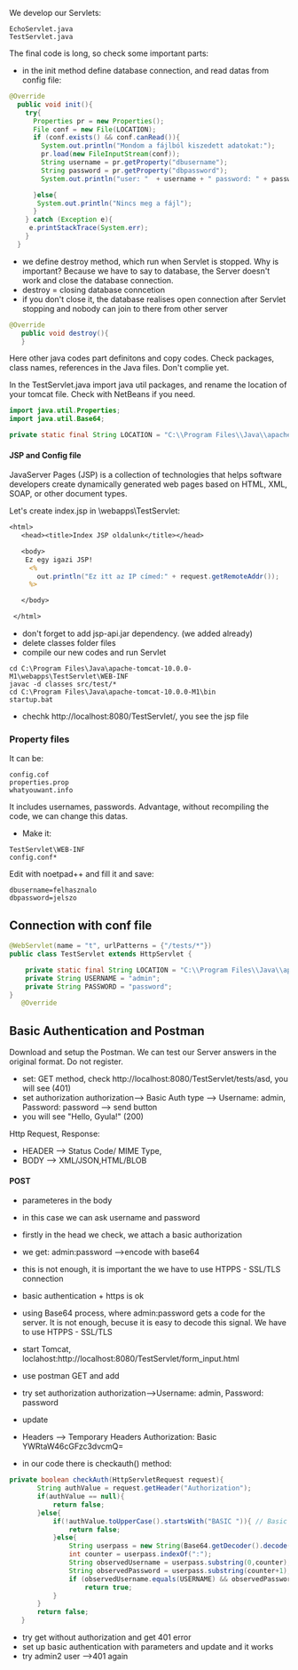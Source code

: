 
We develop our Servlets:

```
EchoServlet.java
TestServlet.java
```

The final code is long, so check some important parts:

- in the init method define database connection, and read datas from config file:

```Java
@Override
  public void init(){
    try{
      Properties pr = new Properties();
      File conf = new File(LOCATION);
      if (conf.exists() && conf.canRead()){
        System.out.println("Mondom a fájlból kiszedett adatokat:");
        pr.load(new FileInputStream(conf));
        String username = pr.getProperty("dbusername");
        String password = pr.getProperty("dbpassword");
        System.out.println("user: "  + username + " password: " + password);

      }else{
       System.out.println("Nincs meg a fájl");
      }
    } catch (Exception e){
     e.printStackTrace(System.err);
    }
  }
```
- we define destroy method, which run when Servlet is stopped. Why is important? Because we have to say to database, the Server doesn't work and close the database connection.
- destroy = closing database conncetion
- if you don't close it, the database realises open connection after Servlet stopping and nobody can join to there from other server  
```Java
@Override
   public void destroy(){
   }
```

Here other java codes part definitons and copy codes. Check packages, class names, references in the Java files. Don't complie yet.  



In the TestServlet.java import java util packages, and rename the location of your tomcat file. Check with NetBeans if you need.
```Java
import java.util.Properties;
import java.util.Base64;

private static final String LOCATION = "C:\\Program Files\\Java\\apache-tomcat-10.0.0-M1\\webapps\\TestServlet\\WEB-INF\\config.conf";
```

#### JSP and Config file

JavaServer Pages (JSP) is a collection of technologies that helps software developers create dynamically generated web pages based on HTML, XML, SOAP, or other document types.

Let's create index.jsp in \webapps\TestServlet:

```JSP
<html>
   <head><title>Index JSP oldalunk</title></head>

   <body>
    Ez egy igazi JSP!
	 <%
	   out.println("Ez itt az IP címed:" + request.getRemoteAddr());
	 %>

   </body>

 </html>
```
- don't forget to add jsp-api.jar dependency. (we added already)
- delete classes folder files
- compile our new codes and run Servlet
```
cd C:\Program Files\Java\apache-tomcat-10.0.0-M1\webapps\TestServlet\WEB-INF
javac -d classes src/test/*
cd C:\Program Files\Java\apache-tomcat-10.0.0-M1\bin
startup.bat
```
- chechk http://localhost:8080/TestServlet/, you see the jsp file

### Property files

It can be:
```
config.cof
properties.prop
whatyouwant.info
```
It includes usernames, passwords. Advantage, without recompiling the code, we can change this datas.

- Make it:
```
TestServlet\WEB-INF
config.conf*
```
Edit with noetpad++ and fill it and save:
```
dbusername=felhasznalo
dbpassword=jelszo
```

## Connection with conf file

```Java
@WebServlet(name = "t", urlPatterns = {"/tests/*"})
public class TestServlet extends HttpServlet {

	private static final String LOCATION = "C:\\Program Files\\Java\\apache-tomcat-10.0.0-M1\\webapps\\TestServlet\\WEB-INF\\config.conf";
	private String USERNAME = "admin";
	private String PASSWORD = "password";
}
   @Override
```


## Basic Authentication and Postman

Download and setup the Postman. We can test our Server answers in the original format. Do not register.

- set: GET method, check http://localhost:8080/TestServlet/tests/asd, you will see (401)
- set authorization authorization--> Basic Auth type --> Username: admin, Password: password --> send button
- you will see "Hello, Gyula!" (200)

Http Request, Response:
- HEADER --> Status Code/ MIME Type,
- BODY --> XML/JSON,HTML/BLOB

#### POST
- parameteres in the body
- in this case we can ask username and password
- firstly in the head we check, we attach a basic authorization
- we get: admin:password -->encode with base64
- this is not enough, it is important the we have to use HTPPS - SSL/TLS connection
- basic authentication + https is ok




- using Base64 process, where admin:password gets a code for the server. It is not enough, becuse it is easy to decode this signal. We have to use HTPPS - SSL/TLS
- start Tomcat, loclahost:http://localhost:8080/TestServlet/form_input.html
- use postman GET and add
- try set authorization authorization-->Username: admin, Password: password
- update
- Headers --> Temporary Headers Authorization: Basic YWRtaW46cGFzc3dvcmQ=
- in our code there is checkauth() method:
```Java
private boolean checkAuth(HttpServletRequest request){
	   String authValue = request.getHeader("Authorization");
	   if(authValue == null){
		   return false;
	   }else{
		   if(!authValue.toUpperCase().startsWith("BASIC ")){ // Basic key in the String*
			   return false;
		   }else{
			   String userpass = new String(Base64.getDecoder().decode(authValue.substring(6))); //admin:password
			   int counter = userpass.indexOf(":");
			   String observedUsername = userpass.substring(0,counter);
			   String observedPassword = userpass.substring(counter+1);
			   if (observedUsername.equals(USERNAME) && observedPassword.equals(PASSWORD))
				   return true;
		   }
	   }
	   return false;
   }
```

- try get without authorization and get 401 error
- set up basic authentication with parameters and update and it works
- try admin2 user -->401 again
